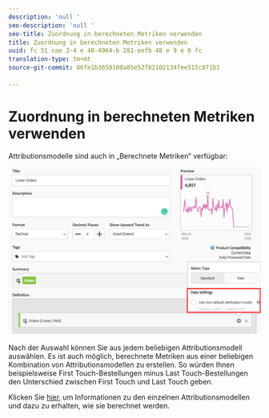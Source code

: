 ```yaml
---
description: 'null '
seo-description: 'null '
seo-title: Zuordnung in berechneten Metriken verwenden
title: Zuordnung in berechneten Metriken verwenden
uuid: fc 51 cae 3-4 e 40-4964-b 281-eefb 48 e 9 e 0 fc
translation-type: tm+mt
source-git-commit: 86fe1b3650100a05e52fb2102134fee515c871b1

---
```



# Zuordnung in berechneten Metriken verwenden

Attributionsmodelle sind auch in „Berechnete Metriken“ verfügbar:

![](assets/Calc_Metric_Settings.png)

Nach der Auswahl können Sie aus jedem beliebigen Attributionsmodell auswählen. Es ist auch möglich, berechnete Metriken aus einer beliebigen Kombination von Attributionsmodellen zu erstellen. So würden Ihnen beispielsweise First Touch-Bestellungen minus Last Touch-Bestellungen den Unterschied zwischen First Touch und Last Touch geben.

Klicken Sie [hier](../../../analyze/analysis-workspace/attribution-iq/attribution.md#section_4B9E7F83AE0B451A992397E55C3F5871), um Informationen zu den einzelnen Attributionsmodellen und dazu zu erhalten, wie sie berechnet werden.
